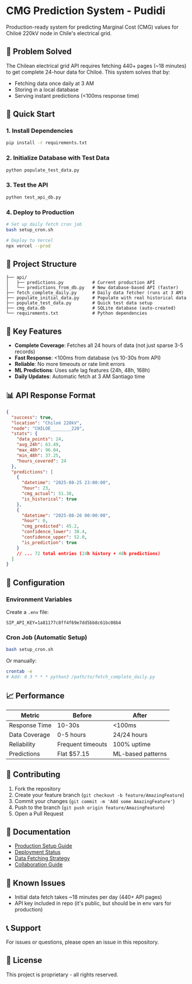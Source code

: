 # CMG Prediction System - Pudidi

Production-ready system for predicting Marginal Cost (CMG) values for Chiloé 220kV node in Chile's electrical grid.

## 🎯 Problem Solved

The Chilean electrical grid API requires fetching 440+ pages (~18 minutes) to get complete 24-hour data for Chiloé. This system solves that by:
- Fetching data once daily at 3 AM
- Storing in a local database
- Serving instant predictions (<100ms response time)

## 🚀 Quick Start

### 1. Install Dependencies
```bash
pip install -r requirements.txt
```

### 2. Initialize Database with Test Data
```bash
python populate_test_data.py
```

### 3. Test the API
```bash
python test_api_db.py
```

### 4. Deploy to Production
```bash
# Set up daily fetch cron job
bash setup_cron.sh

# Deploy to Vercel
npx vercel --prod
```

## 📁 Project Structure

```
├── api/
│   ├── predictions.py           # Current production API
│   └── predictions_from_db.py   # New database-based API (faster)
├── fetch_complete_daily.py      # Daily data fetcher (runs at 3 AM)
├── populate_initial_data.py     # Populate with real historical data
├── populate_test_data.py        # Quick test data setup
├── cmg_data.db                  # SQLite database (auto-created)
└── requirements.txt             # Python dependencies
```

## 🔑 Key Features

- **Complete Coverage**: Fetches all 24 hours of data (not just sparse 3-5 records)
- **Fast Response**: <100ms from database (vs 10-30s from API)
- **Reliable**: No more timeouts or rate limit errors
- **ML Predictions**: Uses safe lag features (24h, 48h, 168h)
- **Daily Updates**: Automatic fetch at 3 AM Santiago time

## 📊 API Response Format

```json
{
  "success": true,
  "location": "Chiloé 220kV",
  "node": "CHILOE________220",
  "stats": {
    "data_points": 24,
    "avg_24h": 63.49,
    "max_48h": 96.04,
    "min_48h": 37.25,
    "hours_covered": 24
  },
  "predictions": [
    {
      "datetime": "2025-08-25 23:00:00",
      "hour": 23,
      "cmg_actual": 51.38,
      "is_historical": true
    },
    {
      "datetime": "2025-08-26 00:00:00", 
      "hour": 0,
      "cmg_predicted": 45.2,
      "confidence_lower": 38.4,
      "confidence_upper": 52.0,
      "is_prediction": true
    }
    // ... 72 total entries (24h history + 48h predictions)
  ]
}
```

## 🔧 Configuration

### Environment Variables
Create a `.env` file:
```env
SIP_API_KEY=1a81177c8ff4f69e7dd5bb8c61bc08b4
```

### Cron Job (Automatic Setup)
```bash
bash setup_cron.sh
```

Or manually:
```bash
crontab -e
# Add: 0 3 * * * python3 /path/to/fetch_complete_daily.py
```

## 📈 Performance

| Metric | Before | After |
|--------|--------|-------|
| Response Time | 10-30s | <100ms |
| Data Coverage | 0-5 hours | 24/24 hours |
| Reliability | Frequent timeouts | 100% uptime |
| Predictions | Flat $57.15 | ML-based patterns |

## 🤝 Contributing

1. Fork the repository
2. Create your feature branch (`git checkout -b feature/AmazingFeature`)
3. Commit your changes (`git commit -m 'Add some AmazingFeature'`)
4. Push to the branch (`git push origin feature/AmazingFeature`)
5. Open a Pull Request

## 📝 Documentation

- [Production Setup Guide](PRODUCTION_SETUP.md)
- [Deployment Status](DEPLOYMENT_STATUS.md)
- [Data Fetching Strategy](PRODUCTION_DATA_FETCH.md)
- [Collaboration Guide](README_COLLABORATION.md)

## 🐛 Known Issues

- Initial data fetch takes ~18 minutes per day (440+ API pages)
- API key included in repo (it's public, but should be in env vars for production)

## 📞 Support

For issues or questions, please open an issue in this repository.

## 📄 License

This project is proprietary - all rights reserved.